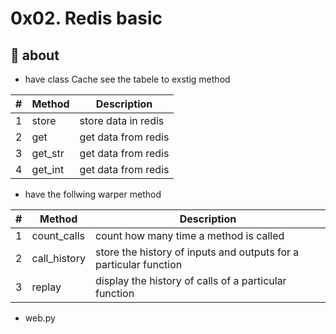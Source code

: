 # 0x02. Redis basic

## 🧾 about

- have class Cache see the tabele to exstig method

| # | Method | Description |
| --- | --- | --- |
| 1 | store | store data in redis |
| 2 | get | get data from redis |
| 3 | get_str | get data from redis |
| 4 | get_int | get data from redis |

- have the follwing warper method

| # | Method | Description |
| --- | --- | --- |
| 1 | count_calls | count how many time a method is called |
| 2 | call_history | store the history of inputs and outputs for a particular function |
| 3 | replay | display the history of calls of a particular function |

- web.py
